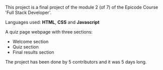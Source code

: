 <p>
  This project is a final project of the module 2 (of 7) of the Epicode Course 'Full Stack Developer'.
</p>
<p>
  Languages used: <b>HTML</b>, <b>CSS</b> and <b>Javascript</b>
</p>

A quiz page webpage with three sections:
<ul>
  <li>Welcome section</li>
  <li>Quiz section</li>
  <li>Final results section</li>
</ul>
<p>
  The project has been done by 5 contributors and it was 5 days long.
</p>

